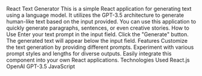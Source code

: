 React Text Generator
This is a simple React application for generating text using a language model. It utilizes the GPT-3.5 architecture to generate human-like text based on the input provided. You can use this application to quickly generate paragraphs, sentences, or even creative stories.
How to Use
Enter your text prompt in the input field.
Click the "Generate" button.
The generated text will appear below the input field.
Features
Customize the text generation by providing different prompts.
Experiment with various prompt styles and lengths for diverse outputs.
Easily integrate this component into your own React applications.
Technologies Used
React.js
OpenAI GPT-3.5
JavaScript